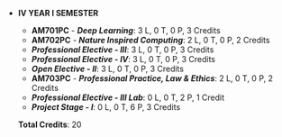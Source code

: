 - **IV YEAR I SEMESTER**
  - **AM701PC** - ***Deep Learning***: 3 L, 0 T, 0 P, 3 Credits
  - **AM702PC** - ***Nature Inspired Computing***: 2 L, 0 T, 0 P, 2 Credits
  - ***Professional Elective - III***: 3 L, 0 T, 0 P, 3 Credits
  - ***Professional Elective - IV***: 3 L, 0 T, 0 P, 3 Credits
  - ***Open Elective - II***: 3 L, 0 T, 0 P, 3 Credits
  - **AM703PC** - ***Professional Practice, Law & Ethics***: 2 L, 0 T, 0 P, 2 Credits
  - ***Professional Elective - III Lab***: 0 L, 0 T, 2 P, 1 Credit
  - ***Project Stage - I***: 0 L, 0 T, 6 P, 3 Credits

  **Total Credits**: 20
